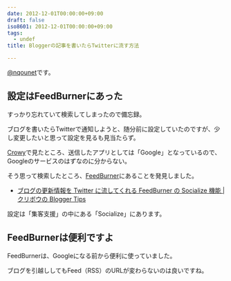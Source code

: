 ```yaml
---
date: 2012-12-01T00:00:00+09:00
draft: false
iso8601: 2012-12-01T00:00:00+09:00
tags:
  - undef
title: Bloggerの記事を書いたらTwitterに流す方法

---
```


<p><a href="https://twitter.com/nqounet">@nqounet</a>です。</p> <h2>設定はFeedBurnerにあった</h2> <p>すっかり忘れていて検索してしまったので備忘録。</p> <p>ブログを書いたらTwitterで通知しようと、随分前に設定していたのですが、少し変更したいと思って設定を見るも見当たらず。</p> <p><a href="http://www.crowy.net/">Crowy</a>で見たところ、送信したアプリとしては「Google」となっているので、Googleのサービスのはずなのに分からない。</p> <p>そう思って検索したところ、<a href="https://accounts.google.com/ServiceLogin?service=feedburner&amp;continue=http%3A%2F%2Ffeedburner.google.com%2Ffb%2Fa%2Fmyfeeds&amp;gsessionid=RaoGitapZ08rf-6HWQzIaw">FeedBurner</a>にあることを発見しました。</p> <ul><li><a href="http://www.kuribo.info/2010/08/twitter-feedburner-socialize.html">ブログの更新情報を Twitter に流してくれる FeedBurner の Socialize 機能 | クリボウの Blogger Tips</a></li></ul><p>設定は「集客支援」の中にある「Socialize」にあります。</p> <h2>FeedBurnerは便利ですよ</h2> <p>FeedBurnerは、Googleになる前から便利に使っていました。</p> <p>ブログを引越ししてもFeed（RSS）のURLが変わらないのは良いですね。</p>    	